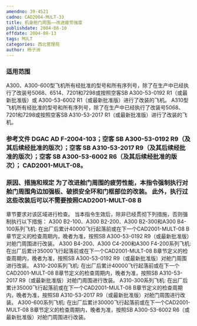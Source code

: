 ```yaml
---
amendno: 39-4521
cadno: CAD2004-MULT-33
title: 机身舱门周围——改进疲劳强度
publishdate: 2004-08-10
effdate: 2004-08-13
tags: MULT
categories: 西北管理局
author: 杨子洲
---
```


### 适用范围 
A300、A300-600型飞机所有经批准的型号和所有序列号，除了在生产中已经执行了改装号5068、6514、7201和7298或按照空客SB A300-53-0192 R1（或最新批准版）或 A300-53-6002 R1（或最新批准版）进行了改装的飞机。
A310型飞机所有经批准的型号和所有序列号，除了在生产中已经执行了改装号5068、7201和7298或按照空客SB A310-53-2017 R1（或最新批准版）进行了改装的飞机。

### 参考文件    DGAC AD F-2004-103；空客 SB A300-53-0192 R9（及其后续经批准的版次）；空客 SB A310-53-2017 R9（及其后续经批准的版次）；空客 SB A300-53-6002 R6（及其后续经批准的版次）；    CAD2001-MULT-08。

### 原因、措施和规定 为了改进舱门周围的疲劳性能，本指令强制执行对舱门周围角边加强板、破损安全环和门框部位的改装。 此外，执行过这些改装后可以不需要按照CAD2001-MULT-08 B 
         
章节要求对该区域进行检查。 
当本指令生效后，除非已经贯彻下列措施，否则强制执行以下措施： 
A300 B2-100、A300 B2-200、A300 B2-300和A300 B4-100系列飞机: 
在出厂后累计40000飞行起落前或在下一个CAD2001-MULT-08 B章节定义的检查周期内，晚者为准，按照SB A300-53-0192 R9（或最新批准版）对舱门周围进行改装。 
A300 B4-200、A300 C4-200和A300 F4-200系列飞机: 
在出厂后累计35000飞行起落前或在下一个CAD2001-MULT-08 B章节定义的检查周期内，晚者为准，按照SB A300-53-0192 R9（或最新批准版）对舱门周围进行改装。 
A310-200系列飞机: 
在出厂后累计40000飞行起落前或在下一个CAD2001-MULT-08 B章节定义的检查周期内，晚者为准，按照SB A310-53-2017 R9（或最新批准版）对舱门周围进行改装。 
A310-300系列飞机: 
在出厂后累计35000飞行起落前或在下一个CAD2001-MULT-08 B章节定义的检查周期内，晚者为准，按照SB A310-53-2017 R9（或最新批准版）对舱门周围进行改装。 
A300-600系列飞机: 
在出厂后累计30000飞行起落前或在下一个CAD2001-MULT-08 B章节定义的检查周期内，晚者为准，按照SB A300-53-6002 R6（或最新批准版）对舱门周围进行改装。
